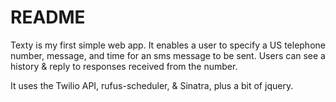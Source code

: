 # README

Texty is my first simple web app. It enables a user to specify a US telephone number, message, and time for an sms message to be sent. Users can see a history & reply to responses received from the number.

It uses the Twilio API, rufus-scheduler, & Sinatra, plus a bit of jquery.